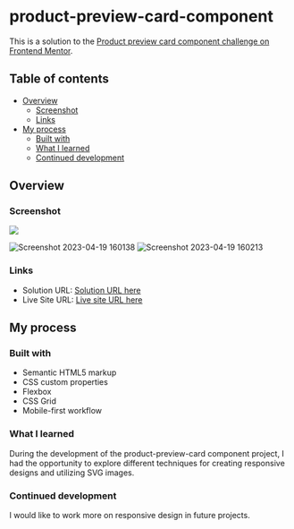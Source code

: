 # product-preview-card-component

This is a solution to the [Product preview card component challenge on Frontend Mentor](https://www.frontendmentor.io/challenges/product-preview-card-component-GO7UmttRfa). 

## Table of contents

- [Overview](#overview)
  - [Screenshot](#screenshot)
  - [Links](#links)
- [My process](#my-process)
  - [Built with](#built-with)
  - [What I learned](#what-i-learned)
  - [Continued development](#continued-development)




## Overview

### Screenshot

![](./screenshot.jpg)


![Screenshot 2023-04-19 160138](https://user-images.githubusercontent.com/130936157/233187853-9e497bcf-7db7-4325-b7c2-08978a94f992.png)
![Screenshot 2023-04-19 160213](https://user-images.githubusercontent.com/130936157/233187898-2880d78a-ce87-4374-ad5c-3c3eabe73d03.png)



### Links

- Solution URL: [Solution URL here](https://github.com/khatias/product-preview-card-component)
- Live Site URL: [Live site URL here](https://khatias.github.io/product-preview-card-component/)

## My process

### Built with

- Semantic HTML5 markup
- CSS custom properties
- Flexbox
- CSS Grid
- Mobile-first workflow


### What I learned
During the development of the product-preview-card component project, I had the opportunity to explore different techniques for creating responsive designs and utilizing SVG images. 

### Continued development

I would like to work more on responsive design in future projects. 



